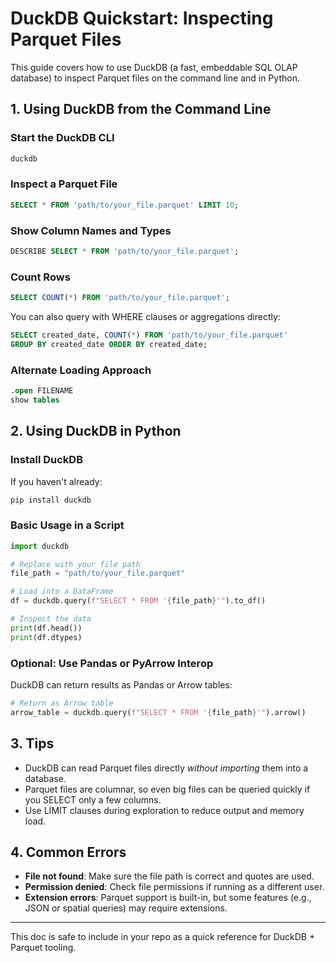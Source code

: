 # DuckDB Quickstart: Inspecting Parquet Files

This guide covers how to use DuckDB (a fast, embeddable SQL OLAP database) to inspect Parquet files on the command line and in Python.

## 1. Using DuckDB from the Command Line

### Start the DuckDB CLI

```sh
duckdb
```

### Inspect a Parquet File

```sql
SELECT * FROM 'path/to/your_file.parquet' LIMIT 10;
```

### Show Column Names and Types

```sql
DESCRIBE SELECT * FROM 'path/to/your_file.parquet';
```

### Count Rows

```sql
SELECT COUNT(*) FROM 'path/to/your_file.parquet';
```

You can also query with WHERE clauses or aggregations directly:

```sql
SELECT created_date, COUNT(*) FROM 'path/to/your_file.parquet'
GROUP BY created_date ORDER BY created_date;
```

### Alternate Loading Approach

```sql
.open FILENAME
show tables
```

## 2. Using DuckDB in Python

### Install DuckDB

If you haven't already:

```sh
pip install duckdb
```

### Basic Usage in a Script

```python
import duckdb

# Replace with your file path
file_path = "path/to/your_file.parquet"

# Load into a DataFrame
df = duckdb.query(f"SELECT * FROM '{file_path}'").to_df()

# Inspect the data
print(df.head())
print(df.dtypes)
```

### Optional: Use Pandas or PyArrow Interop

DuckDB can return results as Pandas or Arrow tables:

```python
# Return as Arrow table
arrow_table = duckdb.query(f"SELECT * FROM '{file_path}'").arrow()
```

## 3. Tips

* DuckDB can read Parquet files directly *without importing* them into a database.
* Parquet files are columnar, so even big files can be queried quickly if you SELECT only a few columns.
* Use LIMIT clauses during exploration to reduce output and memory load.

## 4. Common Errors

* **File not found**: Make sure the file path is correct and quotes are used.
* **Permission denied**: Check file permissions if running as a different user.
* **Extension errors**: Parquet support is built-in, but some features (e.g., JSON or spatial queries) may require extensions.

---

This doc is safe to include in your repo as a quick reference for DuckDB + Parquet tooling.
